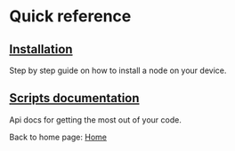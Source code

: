 # Quick reference

## [Installation](./installation)

Step by step guide on how to install a node on your device.

## [Scripts documentation](./microserviceDocumentation)

Api docs for getting the most out of your code.

Back to home page: [Home](/)
